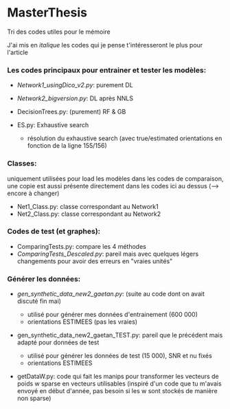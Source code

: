 # MasterThesis
Tri des codes utiles pour le mémoire

J'ai mis en *italique* les codes qui je pense t'intéresseront le plus pour l'article 


### Les codes principaux pour entrainer et tester les modèles:

- *Network1_usingDico_v2.py*: purement DL

- *Network2_bigversion.py*: DL après NNLS

- DecisionTrees.py: (purement) RF & GB

- ES.py: Exhaustive search
    - résolution du exhaustive search (avec true/estimated orientations en fonction de la ligne 155/156)


### Classes: 
uniquement utilisées pour load les modèles dans les codes de comparaison, une copie est aussi présente directement dans les codes ici au dessus (--> encore à changer)

- Net1_Class.py: classe correspondant au Network1
- Net2_Class.py: classe correspondant au Network2


### Codes de test (et graphes):

- ComparingTests.py: compare les 4 méthodes
- *ComparingTests_Descaled.py*: pareil mais avec quelques légers changements pour avoir des erreurs en "vraies unités"


### Générer les données:

- *gen_synthetic_data_new2_gaetan.py*: (suite au code dont on avait discuté fin mai) 
    - utilisé pour générer mes données d'entrainement (600 000)
    - orientations ESTIMEES (pas les vraies)

- gen_synthetic_data_new2_gaetan_TEST.py: pareil que le précédent mais adapté pour données de test
    - utilisé pour générer les données de test (15 000), SNR et nu fixés
    - orientations ESTIMEES 

- getDataW.py: code qui fait les manips pour transformer les vecteurs de poids w sparse en vecteurs utilisables (inspiré d'un code que tu m'avais envoyé en début d'année, pas besoin si les w sont stockés de manière non sparse)
